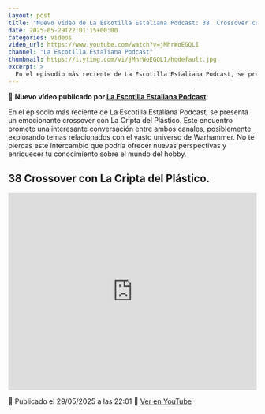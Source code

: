 ```yaml
---
layout: post
title: "Nuevo vídeo de La Escotilla Estaliana Podcast: 38  Crossover con La Cripta del Plástico."
date: 2025-05-29T22:01:15+00:00
categories: videos
video_url: https://www.youtube.com/watch?v=jMhrWoEGQLI
channel: "La Escotilla Estaliana Podcast"
thumbnail: https://i.ytimg.com/vi/jMhrWoEGQLI/hqdefault.jpg
excerpt: >
  En el episodio más reciente de La Escotilla Estaliana Podcast, se presenta un emocionante crossover con La Cripta del Plástico. Este encuentro promete una interesante conversación entre ambos canales, posiblemente explorando temas relacionados con el vasto universo de Warhammer. No te pierdas este intercambio que podría ofrecer nuevas perspectivas y enriquecer tu conocimiento sobre el mundo del hobby.
---
```


🎥 **Nuevo vídeo publicado por [La Escotilla Estaliana Podcast](https://www.youtube.com/channel/UCnuFKtPyiIav80gPpPFdMiQ)**:

En el episodio más reciente de La Escotilla Estaliana Podcast, se presenta un emocionante crossover con La Cripta del Plástico. Este encuentro promete una interesante conversación entre ambos canales, posiblemente explorando temas relacionados con el vasto universo de Warhammer. No te pierdas este intercambio que podría ofrecer nuevas perspectivas y enriquecer tu conocimiento sobre el mundo del hobby.

## 38  Crossover con La Cripta del Plástico.

<iframe width="100%" height="400" src="https://www.youtube.com/embed/jMhrWoEGQLI" frameborder="0" allowfullscreen></iframe>

📅 Publicado el 29/05/2025 a las 22:01
🔗 [Ver en YouTube](https://www.youtube.com/watch?v=jMhrWoEGQLI)
